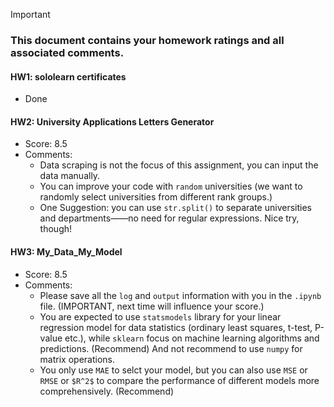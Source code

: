 > [!IMPORTANT]
>
> ### **This document contains your homework ratings and all associated comments.**



#### HW1: sololearn certificates

- Done


#### HW2: University Applications Letters Generator

- Score: 8.5
- Comments:
    - Data scraping is not the focus of this assignment, you can input the data manually.
    - You can improve your code with `random` universities (we want to randomly select universities from different rank groups.)
    - One Suggestion: you can use `str.split()` to separate universities and departments——no need for regular expressions. Nice try, though!


#### HW3: My_Data_My_Model

- Score: 8.5
- Comments:
    - Please save all the `log` and `output` information with you in the `.ipynb` file. (IMPORTANT, next time will influence your score.)
    - You are expected to use `statsmodels` library for your linear regression model for data statistics (ordinary least squares, t-test, P-value etc.), while `sklearn` focus on machine learning algorithms and predictions. (Recommend) And not recommend to use `numpy` for matrix operations.
    - You only use `MAE` to selct your model, but you can also use `MSE` or `RMSE` or `$R^2$` to compare the performance of different models more comprehensively. (Recommend)